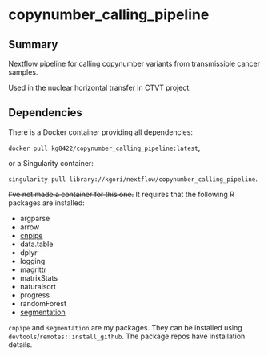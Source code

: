 copynumber_calling_pipeline
==

## Summary
Nextflow pipeline for calling copynumber variants from transmissible cancer samples.

Used in the nuclear horizontal transfer in CTVT project.

## Dependencies
There is a Docker container providing all dependencies:

`docker pull kg8422/copynumber_calling_pipeline:latest`,

or a Singularity container:

`singularity pull library://kgori/nextflow/copynumber_calling_pipeline`.

~~I've not made a container for this one.~~ It requires that the following R packages are installed:
 - argparse
 - arrow
 - [cnpipe](https://github.com/kgori/cnpipe.git)
 - data.table
 - dplyr
 - logging
 - magrittr
 - matrixStats
 - naturalsort
 - progress
 - randomForest
 - [segmentation](https://github.com/kgori/segmentation.git)

`cnpipe` and `segmentation` are my packages. They can be installed using `devtools`/`remotes::install_github`.
The package repos have installation details.

